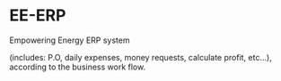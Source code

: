 # EE-ERP
Empowering Energy ERP system

 (includes: P.O, daily expenses, money requests, calculate profit, etc...), according to the business work flow.
